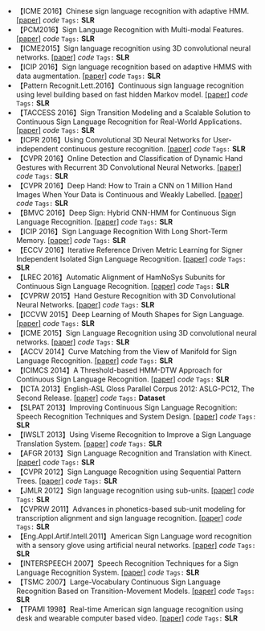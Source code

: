 - 【ICME 2016】Chinese sign language recognition with adaptive HMM. [[paper]](https://ieeexplore.ieee.org/stamp/stamp.jsp?tp=&arnumber=7552950) *code* `Tags:` **SLR**
- 【PCM2016】Sign Language Recognition with Multi-modal Features. [[paper]](https://link.springer.com/chapter/10.1007/978-3-319-48896-7_25) *code* `Tags:` **SLR**
- 【ICME2015】Sign language recognition using 3D convolutional neural networks. [[paper]](https://ieeexplore.ieee.org/stamp/stamp.jsp?tp=&arnumber=7177428) *code* `Tags:` **SLR**
- 【ICIP 2016】Sign language recognition based on adaptive HMMS with data augmentation. [[paper]](https://ieeexplore.ieee.org/stamp/stamp.jsp?tp=&arnumber=7532885) *code* `Tags:` **SLR**
- 【Pattern Recognit.Lett.2016】Continuous sign language recognition using level building based on fast hidden Markov model. [[paper]](https://www.sciencedirect.com/science/article/pii/S0167865516300344?ref=pdf_download&fr=RR-2&rr=839e188bfdd51083) *code* `Tags:` **SLR**
- 【TACCESS 2016】Sign Transition Modeling and a Scalable Solution to Continuous Sign Language Recognition for Real-World Applications. [[paper]](https://dl.acm.org/doi/pdf/10.1145/2850421?download=true) *code* `Tags:` **SLR**
- 【ICPR 2016】Using Convolutional 3D Neural Networks for User-independent continuous gesture recognition. [[paper]](http://personal.ee.surrey.ac.uk/Personal/S.Hadfield/papers/camgoz2016icprw.pdf) *code* `Tags:` **SLR**
- 【CVPR 2016】Online Detection and Classification of Dynamic Hand Gestures with Recurrent 3D Convolutional Neural Networks. [[paper]](https://research.nvidia.com/sites/default/files/pubs/2016-06_Online-Detection-and/NVIDIA_R3DCNN_cvpr2016.pdf) *code* `Tags:` **SLR**
- 【CVPR 2016】Deep Hand: How to Train a CNN on 1 Million Hand Images When Your Data is Continuous and Weakly Labelled. [[paper]](https://www-i6.informatik.rwth-aachen.de/publications/download/1000/KollerOscarNeyHermannBowdenRichard--DeepHHowtoTrainaCNNon1MillionHImagesWhenYourDataIsContinuousWeaklyLabelled--2016.pdf) *code* `Tags:` **SLR**
- 【BMVC 2016】Deep Sign: Hybrid CNN-HMM for Continuous Sign Language Recognition. [[paper]](https://pdfs.semanticscholar.org/7b2f/db4a2f79a638ad6c5328cd2860b63fdfc100.pdf) *code* `Tags:` **SLR**
- 【ICIP 2016】Sign Language Recognition With Long Short-Term Memory. [[paper]](https://ieeexplore.ieee.org/stamp/stamp.jsp?arnumber=7532884) *code* `Tags:` **SLR**
- 【ECCV 2016】Iterative Reference Driven Metric Learning for Signer Independent Isolated Sign Language Recognition. [[paper]](http://vipl.ict.ac.cn/uploadfile/upload/2018112115134267.pdf) *code* `Tags:` **SLR**
- 【LREC 2016】Automatic Alignment of HamNoSys Subunits for Continuous Sign Language Recognition. [[paper]](https://pdfs.semanticscholar.org/f6a3/c3ab709eebc91f9639fe6d26b7736c3115b2.pdf?_ga=2.172107747.1969091582.1582720499-418088591.1578543327) *code* `Tags:` **SLR**
- 【CVPRW 2015】Hand Gesture Recognition with 3D Convolutional Neural Networks. [[paper]](https://www.cv-foundation.org/openaccess/content_cvpr_workshops_2015/W15/papers/Molchanov_Hand_Gesture_Recognition_2015_CVPR_paper.pdf) *code* `Tags:` **SLR**
- 【ICCVW 2015】Deep Learning of Mouth Shapes for Sign Language. [[paper]](https://dl.acm.org/doi/10.1109/ICCVW.2015.69) *code* `Tags:` **SLR**
- 【ICME 2015】Sign Language Recognition using 3D convolutional neural networks. [[paper]](https://ieeexplore.ieee.org/stamp/stamp.jsp?tp=&arnumber=7177428) *code* `Tags:` **SLR**
- 【ACCV 2014】Curve Matching from the View of Manifold for Sign Language Recognition. [[paper]](http://whdeng.cn/FSLCV14/pdffiles/w12-o7.pdf) *code* `Tags:` **SLR**
- 【ICIMCS 2014】A Threshold-based HMM-DTW Approach for Continuous Sign Language Recognition. [[paper]](https://dl.acm.org/doi/pdf/10.1145/2632856.2632931?download=true) *code* `Tags:` **SLR**
- 【ICTA 2013】English-ASL Gloss Parallel Corpus 2012: ASLG-PC12, The Second Release. [[paper]](https://www.researchgate.net/profile/Achraf_Othman/publication/227339312_English-ASL_Gloss_Parallel_Corpus_2012_ASLG-PC12/links/09e414fe0451f44d14000000.pdf) *code* `Tags:` **Dataset**
- 【SLPAT 2013】Improving Continuous Sign Language Recognition: Speech Recognition Techniques and System Design. [[paper]](https://pdfs.semanticscholar.org/91e4/220449ea1d7ed2b49c916dd89af850c69b26.pdf) *code* `Tags:` **SLR**
- 【IWSLT 2013】Using Viseme Recognition to Improve a Sign Language Translation System. [[paper]](https://pdfs.semanticscholar.org/e567/428f531e973a4544f1884d9d7e7aa59953a6.pdf?_ga=2.235954241.1969091582.1582720499-418088591.1578543327) *code* `Tags:` **SLR**
- 【AFGR 2013】Sign Language Recognition and Translation with Kinect. [[paper]](https://pdfs.semanticscholar.org/0450/ecef50fd1f532fe115c5d32c7c3ebed6fd80.pdf?_ga=2.205538387.1969091582.1582720499-418088591.1578543327) *code* `Tags:` **SLR**
- 【CVPR 2012】Sign Language Recognition using Sequential Pattern Trees. [[paper]](http://citeseerx.ist.psu.edu/viewdoc/download?doi=10.1.1.261.3830&rep=rep1&type=pdf) *code* `Tags:` **SLR**
- 【JMLR 2012】Sign language recognition using sub-units. [[paper]](http://www.jmlr.org/papers/volume13/cooper12a/cooper12a.pdf) *code* `Tags:` **SLR**
- 【CVPRW 2011】Advances in phonetics-based sub-unit modeling for transcription alignment and sign language recognition. [[paper]](https://ieeexplore.ieee.org/stamp/stamp.jsp?tp=&arnumber=5981681&tag=1) *code* `Tags:` **SLR**
- 【Eng.Appl.Artif.Intell.2011】American Sign Language word recognition with a sensory glove using artificial neural networks. [[paper]](https://www.sciencedirect.com/science/article/pii/S0952197611001230?ref=pdf_download&fr=RR-2&rr=839e85f93d2504cc) *code* `Tags:` **SLR**
- 【INTERSPEECH 2007】Speech Recognition Techniques for a Sign Language Recognition System. [[paper]](https://www-i6.informatik.rwth-aachen.de/publications/download/154/DreuwPhilippeRybachDavidDeselaersThomasZahediMortezaNeyHermann--SpeechRecognitionTechniquesforaSignLanguageRecognitionSystem--2007.pdf) *code* `Tags:` **SLR**
- 【TSMC 2007】Large-Vocabulary Continuous Sign Language Recognition Based on Transition-Movement Models. [[paper]](https://ieeexplore.ieee.org/stamp/stamp.jsp?tp=&arnumber=4032919) *code* `Tags:` **SLR**
- 【TPAMI 1998】Real-time American sign language recognition using desk and wearable computer based video. [[paper]](http://luthuli.cs.uiuc.edu/~daf/courses/Signals%20AI/Papers/HMMs/00735811.pdf) *code* `Tags:` **SLR**
